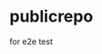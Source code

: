 # publicrepo
for e2e test

















































































































































































































































































































































































































































































































































































































































































































































































































































































































































































































































































































































































































































































































































































































































































































































































































































































































































































































































































































































































































































































































































































































































































































































































































































































































































































































































































































































































































































































































































































































































































































































